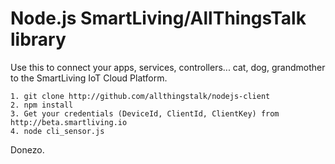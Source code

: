 # Node.js SmartLiving/AllThingsTalk library

Use this to connect your apps, services, controllers... cat, dog, grandmother to the SmartLiving IoT Cloud Platform.

	1. git clone http://github.com/allthingstalk/nodejs-client
	2. npm install
	3. Get your credentials (DeviceId, ClientId, ClientKey) from http://beta.smartliving.io
	4. node cli_sensor.js

Donezo.
